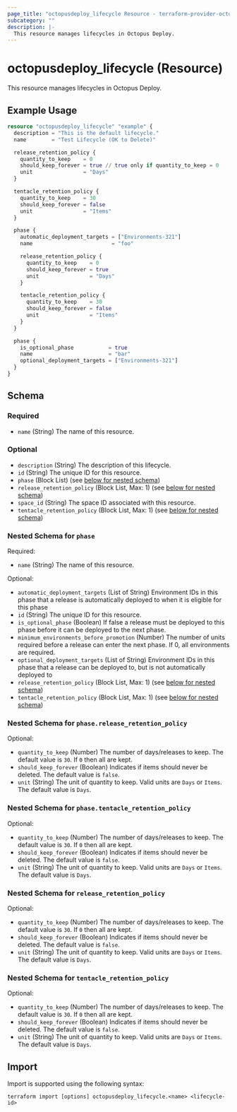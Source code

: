 ```yaml
---
page_title: "octopusdeploy_lifecycle Resource - terraform-provider-octopusdeploy"
subcategory: ""
description: |-
  This resource manages lifecycles in Octopus Deploy.
---
```


# octopusdeploy_lifecycle (Resource)

This resource manages lifecycles in Octopus Deploy.

## Example Usage

```terraform
resource "octopusdeploy_lifecycle" "example" {
  description = "This is the default lifecycle."
  name        = "Test Lifecycle (OK to Delete)"

  release_retention_policy {
    quantity_to_keep    = 0
    should_keep_forever = true // true only if quantity_to_keep = 0
    unit                = "Days"
  }

  tentacle_retention_policy {
    quantity_to_keep    = 30
    should_keep_forever = false
    unit                = "Items"
  }

  phase {
    automatic_deployment_targets = ["Environments-321"]
    name                         = "foo"

    release_retention_policy {
      quantity_to_keep    = 0
      should_keep_forever = true
      unit                = "Days"
    }

    tentacle_retention_policy {
      quantity_to_keep    = 30
      should_keep_forever = false
      unit                = "Items"
    }
  }

  phase {
    is_optional_phase           = true
    name                        = "bar"
    optional_deployment_targets = ["Environments-321"]
  }
}
```

<!-- schema generated by tfplugindocs -->
## Schema

### Required

- `name` (String) The name of this resource.

### Optional

- `description` (String) The description of this lifecycle.
- `id` (String) The unique ID for this resource.
- `phase` (Block List) (see [below for nested schema](#nestedblock--phase))
- `release_retention_policy` (Block List, Max: 1) (see [below for nested schema](#nestedblock--release_retention_policy))
- `space_id` (String) The space ID associated with this resource.
- `tentacle_retention_policy` (Block List, Max: 1) (see [below for nested schema](#nestedblock--tentacle_retention_policy))

<a id="nestedblock--phase"></a>
### Nested Schema for `phase`

Required:

- `name` (String) The name of this resource.

Optional:

- `automatic_deployment_targets` (List of String) Environment IDs in this phase that a release is automatically deployed to when it is eligible for this phase
- `id` (String) The unique ID for this resource.
- `is_optional_phase` (Boolean) If false a release must be deployed to this phase before it can be deployed to the next phase.
- `minimum_environments_before_promotion` (Number) The number of units required before a release can enter the next phase. If 0, all environments are required.
- `optional_deployment_targets` (List of String) Environment IDs in this phase that a release can be deployed to, but is not automatically deployed to
- `release_retention_policy` (Block List, Max: 1) (see [below for nested schema](#nestedblock--phase--release_retention_policy))
- `tentacle_retention_policy` (Block List, Max: 1) (see [below for nested schema](#nestedblock--phase--tentacle_retention_policy))

<a id="nestedblock--phase--release_retention_policy"></a>
### Nested Schema for `phase.release_retention_policy`

Optional:

- `quantity_to_keep` (Number) The number of days/releases to keep. The default value is `30`. If `0` then all are kept.
- `should_keep_forever` (Boolean) Indicates if items should never be deleted. The default value is `false`.
- `unit` (String) The unit of quantity to keep. Valid units are `Days` or `Items`. The default value is `Days`.


<a id="nestedblock--phase--tentacle_retention_policy"></a>
### Nested Schema for `phase.tentacle_retention_policy`

Optional:

- `quantity_to_keep` (Number) The number of days/releases to keep. The default value is `30`. If `0` then all are kept.
- `should_keep_forever` (Boolean) Indicates if items should never be deleted. The default value is `false`.
- `unit` (String) The unit of quantity to keep. Valid units are `Days` or `Items`. The default value is `Days`.



<a id="nestedblock--release_retention_policy"></a>
### Nested Schema for `release_retention_policy`

Optional:

- `quantity_to_keep` (Number) The number of days/releases to keep. The default value is `30`. If `0` then all are kept.
- `should_keep_forever` (Boolean) Indicates if items should never be deleted. The default value is `false`.
- `unit` (String) The unit of quantity to keep. Valid units are `Days` or `Items`. The default value is `Days`.


<a id="nestedblock--tentacle_retention_policy"></a>
### Nested Schema for `tentacle_retention_policy`

Optional:

- `quantity_to_keep` (Number) The number of days/releases to keep. The default value is `30`. If `0` then all are kept.
- `should_keep_forever` (Boolean) Indicates if items should never be deleted. The default value is `false`.
- `unit` (String) The unit of quantity to keep. Valid units are `Days` or `Items`. The default value is `Days`.

## Import

Import is supported using the following syntax:

```shell
terraform import [options] octopusdeploy_lifecycle.<name> <lifecycle-id>
```

